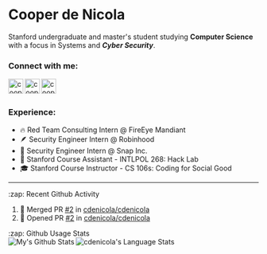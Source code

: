 # Cooper de Nicola
Stanford undergraduate and master's student studying **Computer Science** with a focus in Systems and ***Cyber Security***. 

### Connect with me:
[<img align="left" alt="cooperdenicola | LinkedIn" width="30px" src="https://cdn.jsdelivr.net/npm/simple-icons@v3/icons/linkedin.svg"/>][linkedin]
[<img align="left" alt="cooperdenicola | LinkedIn" width="30px" src="https://cdn.jsdelivr.net/npm/simple-icons@v3/icons/github.svg"/>][github]
[<img align="left" alt="cooperdenicola | LinkedIn" width="30px" src="https://cdn.jsdelivr.net/npm/simple-icons@v3/icons/gmail.svg"/>][email]

</br>
</br>

### Experience:
- 🔥 Red Team Consulting Intern @ FireEye Mandiant
- 🪶 Security Engineer Intern @ Robinhood
- 👻 Security Engineer Intern @ Snap Inc.
- 🌲 Stanford Course Assistant - INTLPOL 268: Hack Lab 
- 🎓 Stanford Course Instructor - CS 106s: Coding for Social Good

---

<summary>:zap: Recent Github Activity</summary>
  
<!--START_SECTION:activity-->
1. 🎉 Merged PR [#2](https://github.com/cdenicola/cdenicola/pull/2) in [cdenicola/cdenicola](https://github.com/cdenicola/cdenicola)
2. 💪 Opened PR [#2](https://github.com/cdenicola/cdenicola/pull/2) in [cdenicola/cdenicola](https://github.com/cdenicola/cdenicola)
<!--END_SECTION:activity-->


<summary>:zap: Github Usage Stats</summary>
<a href="#">
<img align="left" alt="My's Github Stats" src="https://github-readme-stats.vercel.app/api?username=cdenicola&show_icons=true?count_private=true" />
</a>
<a href="#"> 
<img align="left" alt="cdenicola's Language Stats" src="https://github-readme-stats.vercel.app/api/top-langs/?username=cdenicola">
</a>


[github]: https://github.com/cdenicola
[linkedin]: https://www.linkedin.com/in/cooperdenicola/
[email]: mailto:cdenicol@stanford.edu
